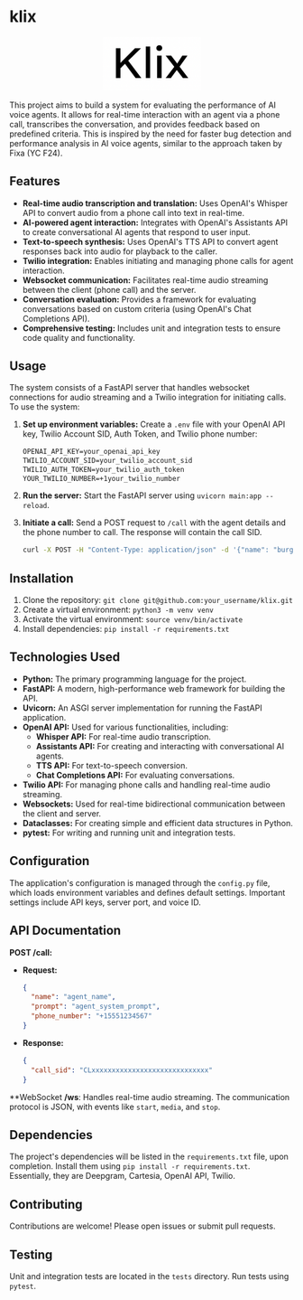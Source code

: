 # klix
<p align="center">
  <img src="klix.png" alt="Alt text" width="175"/>
</p>

This project aims to build a system for evaluating the performance of AI voice agents.  It allows for real-time interaction with an agent via a phone call, transcribes the conversation, and provides feedback based on predefined criteria. This is inspired by the need for faster bug detection and performance analysis in AI voice agents, similar to the approach taken by Fixa (YC F24).

## Features

*   **Real-time audio transcription and translation:** Uses OpenAI's Whisper API to convert audio from a phone call into text in real-time.
*   **AI-powered agent interaction:** Integrates with OpenAI's Assistants API to create conversational AI agents that respond to user input.
*   **Text-to-speech synthesis:**  Uses OpenAI's TTS API to convert agent responses back into audio for playback to the caller.
*   **Twilio integration:** Enables initiating and managing phone calls for agent interaction.
*   **Websocket communication:** Facilitates real-time audio streaming between the client (phone call) and the server.
*   **Conversation evaluation:** Provides a framework for evaluating conversations based on custom criteria (using OpenAI's Chat Completions API).
*   **Comprehensive testing:** Includes unit and integration tests to ensure code quality and functionality.


## Usage

The system consists of a FastAPI server that handles websocket connections for audio streaming and a Twilio integration for initiating calls.  To use the system:

1.  **Set up environment variables:** Create a `.env` file with your OpenAI API key, Twilio Account SID, Auth Token, and Twilio phone number:

    ```
    OPENAI_API_KEY=your_openai_api_key
    TWILIO_ACCOUNT_SID=your_twilio_account_sid
    TWILIO_AUTH_TOKEN=your_twilio_auth_token
    YOUR_TWILIO_NUMBER=+1your_twilio_number
    ```

2.  **Run the server:** Start the FastAPI server using `uvicorn main:app --reload`.

3.  **Initiate a call:** Send a POST request to `/call` with the agent details and the phone number to call.  The response will contain the call SID.

    ```bash
    curl -X POST -H "Content-Type: application/json" -d '{"name": "burger_bot", "prompt": "You are a helpful burger shop assistant.", "phone_number": "+15551234567"}' http://localhost:8765/call
    ```


## Installation

1.  Clone the repository: `git clone git@github.com:your_username/klix.git`
2.  Create a virtual environment: `python3 -m venv venv`
3.  Activate the virtual environment: `source venv/bin/activate`
4.  Install dependencies: `pip install -r requirements.txt`

## Technologies Used

*   **Python:** The primary programming language for the project.
*   **FastAPI:**  A modern, high-performance web framework for building the API.
*   **Uvicorn:** An ASGI server implementation for running the FastAPI application.
*   **OpenAI API:**  Used for various functionalities, including:
    *   **Whisper API:** For real-time audio transcription.
    *   **Assistants API:** For creating and interacting with conversational AI agents.
    *   **TTS API:** For text-to-speech conversion.
    *   **Chat Completions API:** For evaluating conversations.
*   **Twilio API:** For managing phone calls and handling real-time audio streaming.
*   **Websockets:**  Used for real-time bidirectional communication between the client and server.
*   **Dataclasses:**  For creating simple and efficient data structures in Python.
*   **pytest:**  For writing and running unit and integration tests.


## Configuration

The application's configuration is managed through the `config.py` file, which loads environment variables and defines default settings.  Important settings include API keys, server port, and voice ID.


## API Documentation

**POST /call:**

*   **Request:**
    ```json
    {
      "name": "agent_name",
      "prompt": "agent_system_prompt",
      "phone_number": "+15551234567"
    }
    ```

*   **Response:**
    ```json
    {
      "call_sid": "CLxxxxxxxxxxxxxxxxxxxxxxxxxxxxx"
    }
    ```

**WebSocket **/ws**:  Handles real-time audio streaming.  The communication protocol is JSON, with events like `start`, `media`, and `stop`.

## Dependencies

The project's dependencies will be listed in the `requirements.txt` file, upon completion. Install them using `pip install -r requirements.txt`. Essentially, they are Deepgram, Cartesia, OpenAI API, Twilio.


## Contributing

Contributions are welcome!  Please open issues or submit pull requests.


## Testing

Unit and integration tests are located in the `tests` directory.  Run tests using `pytest`.
